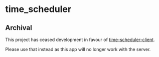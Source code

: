 # time_scheduler

## Archival

This project has ceased development in favour of [time-scheduler-client](https://github.com/Dr-42/time-scheduler-client).

Please use that instead as this app will no longer work with the server.
